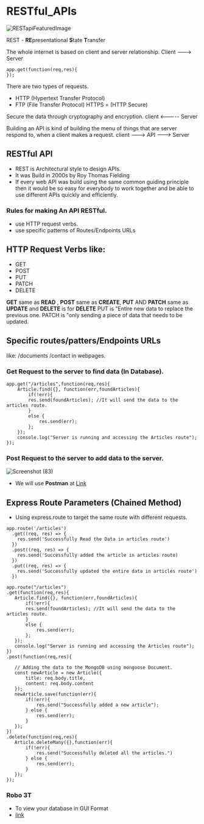 # RESTful_APIs
![RESTapiFeaturedImage](https://user-images.githubusercontent.com/94203408/154632582-da28bb1b-a926-4885-a3e9-4fb9f1282ec6.png)

REST - **RE**presentational **S**tate **T**ransfer

The whole internet is based on client and server relationship.
Client ---> Server

```
app.get(function(req,res){
});
```
There are two types of requests.
- HTTP (Hypertext Transfer Protocol)
- FTP (File Transfer Protocol)
HTTPS = (HTTP Secure)

Secure the data through cryptography and encryption.
client <----- Server

Building an API is kind of building the menu of things that are server respond to, when a client makes a request.
client ---> API ---> Server

## RESTful API
- REST is Architectural style to design APIs.
- It was Build in 2000s by Roy Thomas Fielding
- If every web API was build using the same common guiding principle then it would be so easy for everybody to work together and be able to use different APIs quickly and efficiently. 

### Rules for making An API RESTful.
- use HTTP request verbs.
- use specific patterns of Routes/Endpoints URLs

## HTTP Request Verbs like:
- GET  
- POST  
- PUT  
- PATCH  
- DELETE

**GET** same as **READ** , **POST** same as **CREATE**, **PUT** AND **PATCH** same as **UPDATE** and **DELETE** is for **DELETE**
PUT is "Entire new data to replace the previous one.
PATCH is "only sending a piece of data that needs to be updated.

## Specific routes/patters/Endpoints URLs
like: /documents /contact in webpages.

### Get Request to the server to find data (In Database).
```
app.get("/articles",function(req,res){
    Article.find({}, function(err,foundArticles){
        if(!err){
        res.send(foundArticles); //It will send the data to the articles route.
        } 
        else {
            res.send(err);
        };
    });
    console.log("Server is running and accessing the Articles route");
});
```
### Post Request to the server to add data to the server.
![Screenshot (83)](https://user-images.githubusercontent.com/94203408/154781743-2a7c8615-52f2-42f1-8de7-2965db950e74.png)

- We will use **Postman** at [Link](https://www.postman.com/)

## Express Route Parameters (Chained Method) 
- Using express.route to target the same route with different requests.

```
app.route('/articles')
  .get((req, res) => {
    res.send('Successfully Read the Data in articles route')
  })
  .post((req, res) => {
    res.send('Successfully added the article in articles route)
  })
  .put((req, res) => {
    res.send('Successfully updated the entire data in articles route')
  })
 ```
 
 ```
 app.route("/articles")
.get(function(req,res){
    Article.find({}, function(err,foundArticles){
        if(!err){
        res.send(foundArticles); //It will send the data to the articles route.
        } 
        else {
            res.send(err);
        };
    });
    console.log("Server is running and accessing the Articles route");
})
.post(function(req,res){

    // Adding the data to the MongoDB using mongoose Document.
    const newArticle = new Article({
        title: req.body.title,
        content: req.body.content
    });
    newArticle.save(function(err){
        if(!err){
            res.send("Successfully added a new article");
        } else {
            res.send(err);
        }
    });
})
.delete(function(req,res){
    Article.deleteMany({},function(err){
        if(!err){
            res.send("Successfully deleted all the articles.")
        } else {
            res.send(err);
        }
    });
});
```
### Robo 3T
- To view your database in GUI Format
- [link](https://robomongo.org/)






